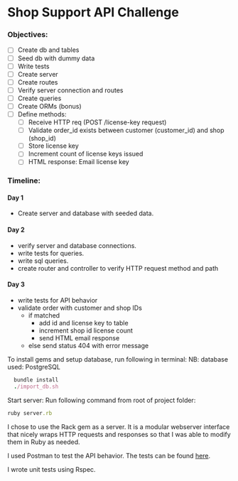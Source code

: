 # Shop Support API Challenge

### Objectives:

- [ ] Create db and tables
- [ ] Seed db with dummy data
- [ ] Write tests
- [ ] Create server
- [ ] Create routes
- [ ] Verify server connection and routes
- [ ] Create queries
- [ ] Create ORMs (bonus)
- [ ] Define methods:
  - [ ] Receive HTTP req (POST /license-key request)
  - [ ] Validate order_id exists between customer (customer_id) and shop (shop_id)
  - [ ] Store license key
  - [ ] Increment count of license keys issued
  - [ ] HTML response: Email license key

### Timeline:
#### Day 1 
- Create server and database with seeded data.
#### Day 2 
- verify server and database connections. 
- write tests for queries.
- write sql queries.
- create router and controller to verify HTTP request method and path
#### Day 3
- write tests for API behavior
- validate order with customer and shop IDs
  - if matched
    - add id and license key to table
    - increment shop id license count
    - send HTML email response
  - else send status 404 with error message

To install gems and setup database, run following in terminal:
NB: database used: PostgreSQL

``` ruby
  bundle install
  ./import_db.sh
```

Start server:
Run following command from root of project folder:
``` ruby
ruby server.rb
```

I chose to use the Rack gem as a server. It is a modular webserver interface that nicely wraps HTTP requests and responses so that I was able to modify them in Ruby as needed.

I used Postman to test the API behavior. The tests can be found [here](https://documenter.getpostman.com/view/1901975/collection/71B2sNa).

I wrote unit tests using Rspec. 



